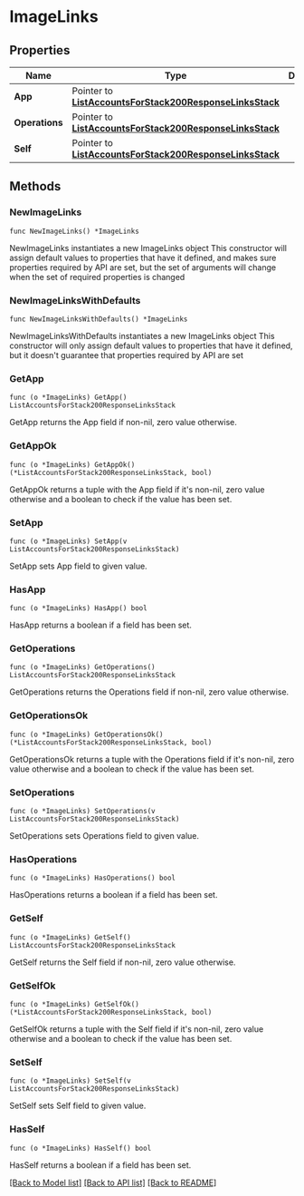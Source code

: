 # ImageLinks

## Properties

Name | Type | Description | Notes
------------ | ------------- | ------------- | -------------
**App** | Pointer to [**ListAccountsForStack200ResponseLinksStack**](ListAccountsForStack200ResponseLinksStack.md) |  | [optional] 
**Operations** | Pointer to [**ListAccountsForStack200ResponseLinksStack**](ListAccountsForStack200ResponseLinksStack.md) |  | [optional] 
**Self** | Pointer to [**ListAccountsForStack200ResponseLinksStack**](ListAccountsForStack200ResponseLinksStack.md) |  | [optional] 

## Methods

### NewImageLinks

`func NewImageLinks() *ImageLinks`

NewImageLinks instantiates a new ImageLinks object
This constructor will assign default values to properties that have it defined,
and makes sure properties required by API are set, but the set of arguments
will change when the set of required properties is changed

### NewImageLinksWithDefaults

`func NewImageLinksWithDefaults() *ImageLinks`

NewImageLinksWithDefaults instantiates a new ImageLinks object
This constructor will only assign default values to properties that have it defined,
but it doesn't guarantee that properties required by API are set

### GetApp

`func (o *ImageLinks) GetApp() ListAccountsForStack200ResponseLinksStack`

GetApp returns the App field if non-nil, zero value otherwise.

### GetAppOk

`func (o *ImageLinks) GetAppOk() (*ListAccountsForStack200ResponseLinksStack, bool)`

GetAppOk returns a tuple with the App field if it's non-nil, zero value otherwise
and a boolean to check if the value has been set.

### SetApp

`func (o *ImageLinks) SetApp(v ListAccountsForStack200ResponseLinksStack)`

SetApp sets App field to given value.

### HasApp

`func (o *ImageLinks) HasApp() bool`

HasApp returns a boolean if a field has been set.

### GetOperations

`func (o *ImageLinks) GetOperations() ListAccountsForStack200ResponseLinksStack`

GetOperations returns the Operations field if non-nil, zero value otherwise.

### GetOperationsOk

`func (o *ImageLinks) GetOperationsOk() (*ListAccountsForStack200ResponseLinksStack, bool)`

GetOperationsOk returns a tuple with the Operations field if it's non-nil, zero value otherwise
and a boolean to check if the value has been set.

### SetOperations

`func (o *ImageLinks) SetOperations(v ListAccountsForStack200ResponseLinksStack)`

SetOperations sets Operations field to given value.

### HasOperations

`func (o *ImageLinks) HasOperations() bool`

HasOperations returns a boolean if a field has been set.

### GetSelf

`func (o *ImageLinks) GetSelf() ListAccountsForStack200ResponseLinksStack`

GetSelf returns the Self field if non-nil, zero value otherwise.

### GetSelfOk

`func (o *ImageLinks) GetSelfOk() (*ListAccountsForStack200ResponseLinksStack, bool)`

GetSelfOk returns a tuple with the Self field if it's non-nil, zero value otherwise
and a boolean to check if the value has been set.

### SetSelf

`func (o *ImageLinks) SetSelf(v ListAccountsForStack200ResponseLinksStack)`

SetSelf sets Self field to given value.

### HasSelf

`func (o *ImageLinks) HasSelf() bool`

HasSelf returns a boolean if a field has been set.


[[Back to Model list]](../README.md#documentation-for-models) [[Back to API list]](../README.md#documentation-for-api-endpoints) [[Back to README]](../README.md)


